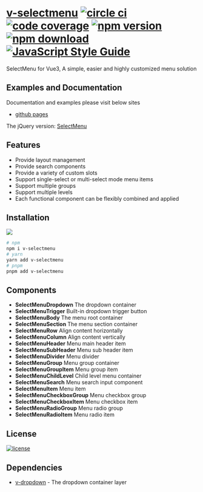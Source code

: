 # [v-selectmenu](https://terryz.github.io/vue/#/selectmenu) [![circle ci](https://circleci.com/gh/TerryZ/v-selectmenu.svg?style=svg)](https://circleci.com/gh/TerryZ/v-selectmenu) [![code coverage](https://codecov.io/gh/TerryZ/v-selectmenu/branch/master/graph/badge.svg)](https://codecov.io/gh/TerryZ/v-selectmenu) [![npm version](https://img.shields.io/npm/v/v-selectmenu.svg)](https://www.npmjs.com/package/v-selectmenu) [![npm download](https://img.shields.io/npm/dy/v-selectmenu.svg)](https://www.npmjs.com/package/v-selectmenu) [![JavaScript Style Guide](https://img.shields.io/badge/code_style-standard-brightgreen.svg)](https://standardjs.com)

SelectMenu for Vue3, A simple, easier and highly customized menu solution

## Examples and Documentation

Documentation and examples please visit below sites

- [github pages](https://terryz.github.io/docs-vue3/selectmenu/)

The jQuery version: [SelectMenu](https://github.com/TerryZ/SelectMenu)

## Features

- Provide layout management
- Provide search components
- Provide a variety of custom slots
- Support single-select or multi-select mode menu items
- Support multiple groups
- Support multiple levels
- Each functional component can be flexibly combined and applied

## Installation

<a href="https://nodei.co/npm/v-selectmenu/"><img src="https://nodei.co/npm/v-selectmenu.png"></a>

``` bash
# npm
npm i v-selectmenu
# yarn
yarn add v-selectmenu
# pnpm
pnpm add v-selectmenu
```

## Components

- **SelectMenuDropdown** The dropdown container
- **SelectMenuTrigger** Built-in dropdown trigger button
- **SelectMenuBody** The menu root container
- **SelectMenuSection** The menu section container
- **SelectMenuRow** Align content horizontally
- **SelectMenuColumn** Align content vertically
- **SelectMenuHeader** Menu main header item
- **SelectMenuSubHeader** Menu sub header item
- **SelectMenuDivider** Menu divider
- **SelectMenuGroup** Menu group container
- **SelectMenuGroupItem** Menu group item
- **SelectMenuChildLevel** Child level menu container
- **SelectMenuSearch** Menu search input component
- **SelectMenuItem** Menu item
- **SelectMenuCheckboxGroup** Menu checkbox group
- **SelectMenuCheckboxItem** Menu checkbox item
- **SelectMenuRadioGroup** Menu radio group
- **SelectMenuRadioItem** Menu radio item

## License

[![license](https://img.shields.io/badge/license-MIT-brightgreen.svg)](https://mit-license.org/)

## Dependencies

- [v-dropdown](https://github.com/TerryZ/v-dropdown) - The dropdown container layer
